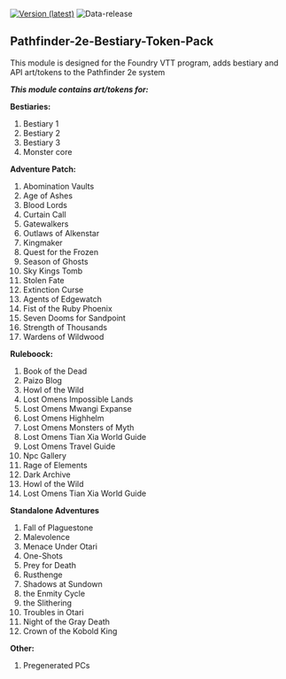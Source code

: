 [![Version (latest)](https://img.shields.io/github/v/release/Metofay/Pathfinder-2e-Bestiary-Token-Pack)](https://github.com/Metofay/Pathfinder-2e-Bestiary-Token-Pack/releases/latest)
![Data-release](https://img.shields.io/github/release-date/Metofay/Pathfinder-2e-Bestiary-Token-Pack)

## Pathfinder-2e-Bestiary-Token-Pack
This module is designed for the Foundry VTT program, adds bestiary and API art/tokens to the Pathfinder 2e system

<b><i>This module contains art/tokens for:</i></b>

<b>Bestiaries:</b>

1.	Bestiary 1
2.	Bestiary 2
3.	Bestiary 3
4.	Monster core

<b>Adventure Patch:</b>

1.	Abomination Vaults
2.	Age of Ashes
3.	Blood Lords
4.  Curtain Call
5.	Gatewalkers
6.	Outlaws of Alkenstar
7.	Kingmaker
8.	Quest for the Frozen
9.	Season of Ghosts
10.	Sky Kings Tomb
11.	Stolen Fate
12.	Extinction Curse
13. Agents of Edgewatch
14. Fist of the Ruby Phoenix
15. Seven Dooms for Sandpoint
16. Strength of Thousands
17. Wardens of Wildwood

<b>Ruleboock:</b>

1. Book of the Dead
2. Paizo Blog
3. Howl of the Wild
4. Lost Omens Impossible Lands
5. Lost Omens Mwangi Expanse
6. Lost Omens Highhelm
7. Lost Omens Monsters of Myth
8. Lost Omens Tian Xia World Guide
9. Lost Omens Travel Guide
10. Npc Gallery
11. Rage of Elements
12. Dark Archive
13. Howl of the Wild
14. Lost Omens Tian Xia World Guide

<b>Standalone Adventures</b>

1. Fall of Plaguestone
2. Malevolence
3. Menace Under Otari
4. One-Shots
5. Prey for Death
6. Rusthenge
7. Shadows at Sundown
8. the Enmity Cycle
9. the Slithering
10. Troubles in Otari
11. Night of the Gray Death
12. Crown of the Kobold King

<b>Other:</b>

1. Pregenerated PCs

